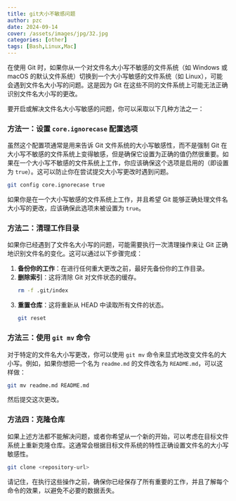 ```yaml
---
title: git大小不敏感问题
author: pzc
date: 2024-09-14
cover: /assets/images/jpg/32.jpg
categories: [other]
tags: [Bash,Linux,Mac]
---
```

在使用 Git 时，如果你从一个对文件名大小写不敏感的文件系统（如 Windows 或 macOS 的默认文件系统）切换到一个大小写敏感的文件系统（如 Linux），可能会遇到文件名大小写的问题。这是因为 Git 在这些不同的文件系统上可能无法正确识别文件名大小写的更改。

要开启或解决文件名大小写敏感的问题，你可以采取以下几种方法之一：

### 方法一：设置 `core.ignorecase` 配置选项

虽然这个配置项通常是用来告诉 Git 文件系统的大小写敏感性，而不是强制 Git 在大小写不敏感的文件系统上变得敏感，但是确保它设置为正确的值仍然很重要。如果在一个大小写不敏感的文件系统上工作，你应该确保这个选项是启用的（即设置为 `true`）。这可以防止你在尝试提交大小写更改时遇到问题。

```bash
git config core.ignorecase true
```

如果你是在一个大小写敏感的文件系统上工作，并且希望 Git 能够正确处理文件名大小写的更改，应该确保此选项未被设置为 `true`。

### 方法二：清理工作目录

如果你已经遇到了文件名大小写的问题，可能需要执行一次清理操作来让 Git 正确地识别文件名的变化。这可以通过以下步骤完成：

1. **备份你的工作**：在进行任何重大更改之前，最好先备份你的工作目录。
2. **删除索引**：这将清除 Git 对文件状态的缓存。
   ```bash
   rm -f .git/index
   ```
3. **重置仓库**：这将重新从 HEAD 中读取所有文件的状态。
   ```bash
   git reset
   ```

### 方法三：使用 `git mv` 命令

对于特定的文件名大小写更改，你可以使用 `git mv` 命令来显式地改变文件名的大小写。例如，如果你想把一个名为 `readme.md` 的文件改名为 `README.md`，可以这样做：

```bash
git mv readme.md README.md
```

然后提交这次更改。

### 方法四：克隆仓库

如果上述方法都不能解决问题，或者你希望从一个新的开始，可以考虑在目标文件系统上重新克隆仓库。这通常会根据目标文件系统的特性正确设置文件名的大小写敏感性。

```bash
git clone <repository-url>
```

请记住，在执行这些操作之前，确保你已经保存了所有重要的工作，并且了解每个命令的效果，以避免不必要的数据丢失。